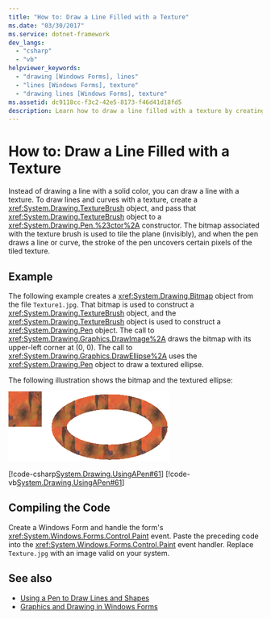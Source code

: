 ```yaml
---
title: "How to: Draw a Line Filled with a Texture"
ms.date: "03/30/2017"
ms.service: dotnet-framework
dev_langs: 
  - "csharp"
  - "vb"
helpviewer_keywords: 
  - "drawing [Windows Forms], lines"
  - "lines [Windows Forms], texture"
  - "drawing lines [Windows Forms], texture"
ms.assetid: dc9118cc-f3c2-42e5-8173-f46d41d18fd5
description: Learn how to draw a line filled with a texture by creating a TextureBrush object and passing that object to a Pen constructor.
---
```

# How to: Draw a Line Filled with a Texture

Instead of drawing a line with a solid color, you can draw a line with a texture. To draw lines and curves with a texture, create a <xref:System.Drawing.TextureBrush> object, and pass that <xref:System.Drawing.TextureBrush> object to a <xref:System.Drawing.Pen.%23ctor%2A> constructor. The bitmap associated with the texture brush is used to tile the plane (invisibly), and when the pen draws a line or curve, the stroke of the pen uncovers certain pixels of the tiled texture.  
  
## Example  

 The following example creates a <xref:System.Drawing.Bitmap> object from the file `Texture1.jpg`. That bitmap is used to construct a <xref:System.Drawing.TextureBrush> object, and the <xref:System.Drawing.TextureBrush> object is used to construct a <xref:System.Drawing.Pen> object. The call to <xref:System.Drawing.Graphics.DrawImage%2A> draws the bitmap with its upper-left corner at (0, 0). The call to <xref:System.Drawing.Graphics.DrawEllipse%2A> uses the <xref:System.Drawing.Pen> object to draw a textured ellipse.  
  
 The following illustration shows the bitmap and the textured ellipse:  
  
 ![Screenshot that shows the bitmap and the textured ellipse.](./media/how-to-draw-a-line-filled-with-a-texture/bitmap-textured-ellipse.png)  
  
 [!code-csharp[System.Drawing.UsingAPen#61](~/samples/snippets/csharp/VS_Snippets_Winforms/System.Drawing.UsingAPen/CS/Class1.cs#61)]
 [!code-vb[System.Drawing.UsingAPen#61](~/samples/snippets/visualbasic/VS_Snippets_Winforms/System.Drawing.UsingAPen/VB/Class1.vb#61)]  
  
## Compiling the Code  

 Create a Windows Form and handle the form's <xref:System.Windows.Forms.Control.Paint> event. Paste the preceding code into the <xref:System.Windows.Forms.Control.Paint> event handler. Replace `Texture.jpg` with an image valid on your system.  
  
## See also

- [Using a Pen to Draw Lines and Shapes](using-a-pen-to-draw-lines-and-shapes.md)
- [Graphics and Drawing in Windows Forms](graphics-and-drawing-in-windows-forms.md)
